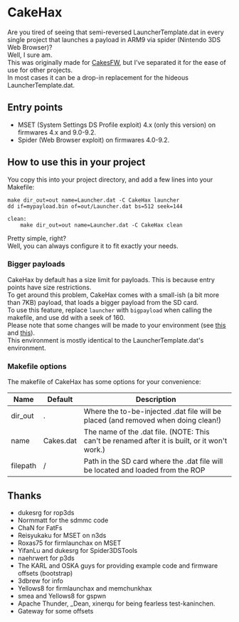 CakeHax
=======

Are you tired of seeing that semi-reversed LauncherTemplate.dat in every single project that launches a payload in ARM9 via spider (Nintendo 3DS Web Browser)?  
Well, I sure am.  
This was originally made for [CakesFW](https://github.com/mid-kid/CakesForeveryWan), but I've separated it for the ease of use for other projects.  
In most cases it can be a drop-in replacement for the hideous LauncherTemplate.dat.  

Entry points
------------

* MSET (System Settings DS Profile exploit) 4.x (only this version) on firmwares 4.x and 9.0-9.2.
* Spider (Web Browser exploit) on firmwares 4.0-9.2.

How to use this in your project
-------------------------------

You copy this into your project directory, and add a few lines into your Makefile:  
```
make dir_out=out name=Launcher.dat -C CakeHax launcher
dd if=mypayload.bin of=out/Launcher.dat bs=512 seek=144

clean:
    make dir_out=out name=Launcher.dat -C CakeHax clean
```

Pretty simple, right?  
Well, you can always configure it to fit exactly your needs.  

### Bigger payloads

CakeHax by default has a size limit for payloads. This is because entry points have size restrictions.  
To get around this problem, CakeHax comes with a small-ish (a bit more than 7KB) payload, that loads a bigger payload from the SD card.  
To use this feature, replace `launcher` with `bigpayload` when calling the makefile, and use dd with a seek of 160.  
Please note that some changes will be made to your environment (see [this](https://github.com/mid-kid/CakeHax/blob/master/source/payload/start.s#L8) and [this](https://github.com/mid-kid/CakeHax/blob/master/source/payload/main.c#L35)).  
This environment is mostly identical to the LauncherTemplate.dat's environment.

### Makefile options

The makefile of CakeHax has some options for your convenience:  

Name    |Default  |Description
--------|---------|-----------
dir\_out|.        |Where the to-be-injected .dat file will be placed (and removed when doing clean!)
name    |Cakes.dat|The name of the .dat file. (NOTE: This can't be renamed after it is built, or it won't work.)
filepath|/        |Path in the SD card where the .dat file will be located and loaded from the ROP

Thanks
------

* dukesrg for rop3ds
* Normmatt for the sdmmc code
* ChaN for FatFs
* Reisyukaku for MSET on n3ds
* Roxas75 for firmlaunchax on MSET
* YifanLu and dukesrg for Spider3DSTools
* naehrwert for p3ds
* The KARL and OSKA guys for providing example code and firmware offsets (bootstrap)
* 3dbrew for info
* Yellows8 for firmlaunchax and memchunkhax
* smea and Yellows8 for gspwn
* Apache Thunder, _Dean, xinerqu for being fearless test-kaninchen.
* Gateway for some offsets
